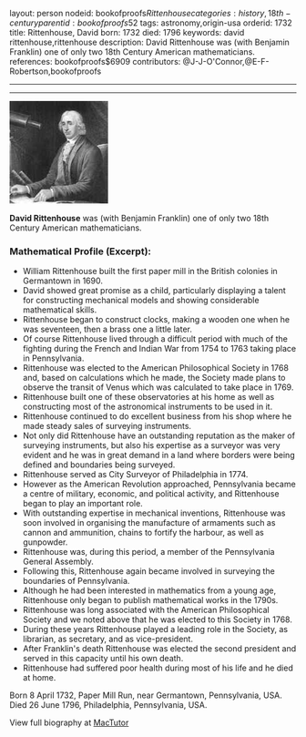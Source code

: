 layout: person
nodeid: bookofproofs$Rittenhouse
categories: history,18th-century
parentid: bookofproofs$52
tags: astronomy,origin-usa
orderid: 1732
title: Rittenhouse, David
born: 1732
died: 1796
keywords: david rittenhouse,rittenhouse
description: David Rittenhouse was (with Benjamin Franklin) one of only two 18th Century American mathematicians.
references: bookofproofs$6909
contributors: @J-J-O'Connor,@E-F-Robertson,bookofproofs

---



---

![Rittenhouse.jpg](https://github.com/bookofproofs/bookofproofs.github.io/blob/main/_sources/_assets/images/portraits/Rittenhouse.jpg?raw=true)

**David Rittenhouse** was (with Benjamin Franklin) one of only two 18th Century American mathematicians.

### Mathematical Profile (Excerpt):
* William Rittenhouse built the first paper mill in the British colonies in Germantown in 1690.
* David showed great promise as a child, particularly displaying a talent for constructing mechanical models and showing considerable mathematical skills.
* Rittenhouse began to construct clocks, making a wooden one when he was seventeen, then a brass one a little later.
* Of course Rittenhouse lived through a difficult period with much of the fighting during the French and Indian War from 1754 to 1763 taking place in Pennsylvania.
* Rittenhouse was elected to the American Philosophical Society in 1768 and, based on calculations which he made, the Society made plans to observe the transit of Venus which was calculated to take place in 1769.
* Rittenhouse built one of these observatories at his home as well as constructing most of the astronomical instruments to be used in it.
* Rittenhouse continued to do excellent business from his shop where he made steady sales of surveying instruments.
* Not only did Rittenhouse have an outstanding reputation as the maker of surveying instruments, but also his expertise as a surveyor was very evident and he was in great demand in a land where borders were being defined and boundaries being surveyed.
* Rittenhouse served as City Surveyor of Philadelphia in 1774.
* However as the American Revolution approached, Pennsylvania became a centre of military, economic, and political activity, and Rittenhouse began to play an important role.
* With outstanding expertise in mechanical inventions, Rittenhouse was soon involved in organising the manufacture of armaments such as cannon and ammunition, chains to fortify the harbour, as well as gunpowder.
* Rittenhouse was, during this period, a member of the Pennsylvania General Assembly.
* Following this, Rittenhouse again became involved in surveying the boundaries of Pennsylvania.
* Although he had been interested in mathematics from a young age, Rittenhouse only began to publish mathematical works in the 1790s.
* Rittenhouse was long associated with the American Philosophical Society and we noted above that he was elected to this Society in 1768.
* During these years Rittenhouse played a leading role in the Society, as librarian, as secretary, and as vice-president.
* After Franklin's death Rittenhouse was elected the second president and served in this capacity until his own death.
* Rittenhouse had suffered poor health during most of his life and he died at home.

Born 8 April 1732, Paper Mill Run, near Germantown, Pennsylvania, USA. Died 26 June 1796, Philadelphia, Pennsylvania, USA.

View full biography at [MacTutor](https://mathshistory.st-andrews.ac.uk/Biographies/Rittenhouse/)

